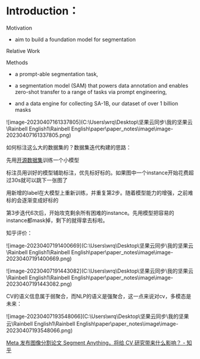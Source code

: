 # Introduction：

Motivation

- aim to build a foundation model for segmentation

Relative Work



Methods

- a prompt-able segmentation task, 

- a segmentation model (SAM) that powers data annotation and enables zero-shot transfer to a range of tasks via prompt engineering, 

- and a data engine for collecting SA-1B, our dataset of over 1 billion masks

![image-20230407161337805](C:\Users\wrq\Desktop\坚果云同步\我的坚果云\Rainbell English1\Rainbell English\paper\paper_notes\image\image-20230407161337805.png)





如何标注这么大的数据集的？数据集迭代构建的思路：

先用[开源数据集](https://www.zhihu.com/search?q=开源数据集&search_source=Entity&hybrid_search_source=Entity&hybrid_search_extra={"sourceType"%3A"answer"%2C"sourceId"%3A2970661922})训练一个小模型

 标注员用训好的模型辅助标注，优先标好标的。如果图中一个instance开始花费超过30s就可以跳下一张图了

 用新增的label在大模型上重新训练，并重复第2步。随着模型能力的增强，之前难标的会逐渐变成好标的

 第3步迭代6次后，开始攻克剩余所有困难的instance。先用模型把容易的instance都mask掉，剩下的就得拿去标啦。



知乎评价：



![image-20230407191400669](C:\Users\wrq\Desktop\坚果云同步\我的坚果云\Rainbell English1\Rainbell English\paper\paper_notes\image\image-20230407191400669.png)

![image-20230407191443082](C:\Users\wrq\Desktop\坚果云同步\我的坚果云\Rainbell English1\Rainbell English\paper\paper_notes\image\image-20230407191443082.png)

CV的语义信息属于弱聚合，而NLP的语义是强聚合，这一点来说对cv，多模态是未来：

![image-20230407193548066](C:\Users\wrq\Desktop\坚果云同步\我的坚果云\Rainbell English1\Rainbell English\paper\paper_notes\image\image-20230407193548066.png)

[Meta 发布图像分割论文 Segment Anything，将给 CV 研究带来什么影响？ - 知乎 ](https://www.zhihu.com/question/593914819)

